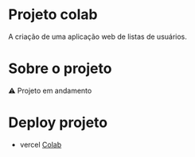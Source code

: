 # Projeto colab 
A criação de uma aplicação web de listas de usuários.


# Sobre o projeto
⚠️ Projeto em andamento


# Deploy projeto
- vercel
[Colab](https://https://colab-teste-7nglaemfz-adrianaramss.vercel.app/)
